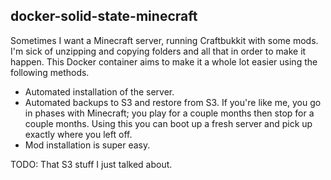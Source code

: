 docker-solid-state-minecraft
----------------------------

Sometimes I want a Minecraft server, running Craftbukkit with some mods. I'm sick of unzipping and copying folders and all that in order to make it happen. This Docker container aims to make it a whole lot easier using the following methods.

- Automated installation of the server.
- Automated backups to S3 and restore from S3. If you're like me, you go in phases with Minecraft;
you play for a couple months then stop for a couple months. Using this you can boot up a fresh
server and pick up exactly where you left off.
- Mod installation is super easy.

TODO: That S3 stuff I just talked about.
